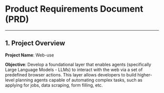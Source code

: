 # Product Requirements Document (PRD)

---

## **1. Project Overview**

**Project Name**: Web-use

**Objective**: Develop a foundational layer that enables agents (specifically Large Language Models - LLMs) to interact with the web via a set of predefined browser actions. This layer allows developers to build higher-level planning agents capable of automating complex tasks, such as applying for jobs, data scraping, form filling, etc.
